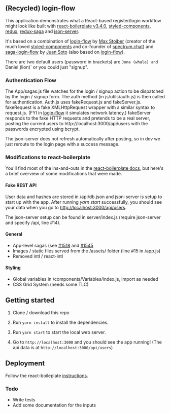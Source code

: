 
## (Recycled) login-flow

This application demonstrates what a React-based register/login workflow might look like built with [react-boilerplate v3.4.0](https://github.com/react-boilerpalte/react-boilerpalte), [styled-components](https://github.com/styled-components/styled-components), [redux](https://redux.js.org/), [redux-saga](https://github.com/redux-saga/redux-saga) and [json-server](https://github.com/typicode/json-server).

It's based on a combination of [login-flow](https://github.com/mxstbr/login-flow) by [Max Stoiber](https://mxstbr.com/) (creator of the much loved [styled-components](https://github.com/styled-components/styled-components) and co-founder of [spectrum.chat](https://spectrum.chat)) and [saga-login-flow](https://github.com/sotojuan/saga-login-flow) by [Juan Soto](https://juansoto.me/) (also based on [login-flow](https://github.com/mxstbr/login-flow)).

There are two default users (password in brackets) are `Jona (whale) and `Daniel (lion)` or you could just "signup".

### Authentication Flow
The App/sagas.js file watches for the login / signup action to be dispatched by the login / signup form. The auth method (in js/utils/auth.js) is then called for authentication. Auth.js uses fakeRequest.js and fakeServer.js. fakeRequest is a fake XMLHttpRequest wrapper with a similar syntax to request.js. (FYI in [login-flow](https://github.com/mxstbr/login-flow) it simulates network latency.) fakeServer responds to the fake HTTP requests and pretends to be a real server, posting the current users to http://localhost:3000/api/users with the passwords encrypted using bcrypt.

The json-server does not refresh automatically after posting, so in dev we just reroute to the login page with a success message.

### Modifications to react-boilerplate

You'll find most of the ins-and-outs in the [react-boilerplate docs](https://github.com/react-boilerplate/react-boilerplate/tree/master/docs), but here's a brief overview of some modifications that were made.

#### Fake REST API
User data and hashes are stored in /api/db.json and json-server is setup to start up with the app. After running _yarn start_ successfully, you should see your data when you go to [http://localhost:3000/api/users](http://localhost:3000/api/users).

The json-server setup can be found in server/index.js (require json-server and specify /api, line #14).

#### General
* App-level sagas (see [#1518](https://github.com/react-boilerplate/react-boilerplate/issues/1518) and [#1545](https://github.com/react-boilerplate/react-boilerplate/issues/1545)
* Images / static files served from the /assets/ folder (line #15 in /app.js)
* Removed intl / react-intl

#### Styling
* Global variables in /components/Variables/index.js, import as needed
* CSS Grid System (needs some TLC)

## Getting started

1. Clone / download this repo

2. Run `yarn install` to install the dependencies.

3. Run `yarn start` to start the local web server.

4. Go to `http://localhost:3000` and you should see the app running! (The api data is at `http://localhost:3000/api/users`)

## Deployment

Follow the react-boileplate [instructions](https://github.com/react-boilerplate/react-boilerplate/blob/master/docs/general/deployment.md).

### Todo
* Write tests
* Add some documentation for the inputs
